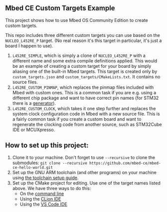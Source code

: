 ## Mbed CE Custom Targets Example

This project shows how to use Mbed OS Community Edition to create custom targets.  

This repo includes three different custom targets you can use based on the `NUCLEO_L452RE_P` target.  (No real reason it's this target in particular, it's just a board I happen to use).

1. `L452RE_SIMPLE`, which is simply a clone of `NUCLEO_L452RE_P` with a different name and some extra compile definitions applied.  This would be an example of creating a custom target for your board by simply aliasing one of the built-in Mbed targets.  This target is created only by `custom_targets.json` and `custom_targets/CMakeLists.txt`.  It contains no source files.
2. `L452RE_CUSTOM_PINMAP`, which replaces the pinmap files included with Mbed with custom ones.  This is a common task if you are e.g. using a different chip package and want to have correct pin names (for STM32 there is a [generator](https://github.com/mbed-ce/mbed-os/tree/master/targets/TARGET_STM#board-specific-files-pinmap)).
3. `L452RE_CUSTOM_CLOCK`, which takes it one step further and replaces the system clock configuration code in Mbed with a new source file.  This is a fairly common task if you create a custom board and want to regenerate the clocking code from another source, such as STM32Cube IDE or MCUXpresso.

## How to set up this project:

1. Clone it to your machine.  Don't forget to use `--recursive` to clone the submodules: `git clone --recursive https://github.com/mbed-ce/mbed-ce-hello-world.git`
2. Set up the GNU ARM toolchain (and other programs) on your machine using [the toolchain setup guide](https://github.com/mbed-ce/mbed-os/wiki/Toolchain-Setup-Guide).
3. Set up the CMake project for editing.  Use one of the target names listed above.  We have three ways to do this:
    - On the [command line](https://github.com/mbed-ce/mbed-os/wiki/Project-Setup:-Command-Line)
    - Using the [CLion IDE](https://github.com/mbed-ce/mbed-os/wiki/Project-Setup:-CLion)
    - Using the [VS Code IDE](https://github.com/mbed-ce/mbed-os/wiki/Project-Setup:-VS-Code)